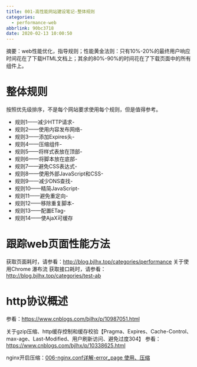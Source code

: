 ```yaml
---
title: 001-高性能网站建设笔记-整体规则
categories:
  - performance-web
abbrlink: 90bc3718
date: 2020-02-13 10:00:50
---
```


摘要：web性能优化，指导规则；性能黄金法则：只有10%-20%的最终用户响应时间花在了下载HTML文档上；其余的80%-90%的时间花在了下载页面中的所有组件上。

<!-- more -->

# 整体规则

按照优先级排序，不是每个网站要求使用每个规则，但是值得参考。

- 规则1——减少HTTP请求- 
- 规则2——使用内容发布网络- 
- 规则3——添加Expires头- 
- 规则4——压缩组件- 
- 规则5——将样式表放在顶部- 
- 规则6——将脚本放在底部- 
- 规则7——避免CSS表达式- 
- 规则8——使用外部JavaScript和CSS- 
- 规则9——减少DNS查找- 
- 规则10——精简JavaScript- 
- 规则11——避免重定向- 
- 规则12——移除重复脚本- 
- 规则13——配置ETag- 
- 规则14——使AjaX可缓存

# 跟踪web页面性能方法
获取页面耗时，请参看：http://blog.bjlhx.top/categories/performance 关于使用Chrome 瀑布流
获取接口耗时，请参看：http://blog.bjlhx.top/categories/test-ab 

# http协议概述
参看：https://www.cnblogs.com/bjlhx/p/10987051.html

关于gzip压缩、http缓存控制和缓存校验【Pragma、Expires、Cache-Control、max-age、Last-Modified、用户刷新访问、避免过度304】
参看：https://www.cnblogs.com/bjlhx/p/10338625.html

nginx开启压缩：[006-nginx.conf详解-error_page 使用、压缩](https://www.cnblogs.com/bjlhx/p/12034531.html)



